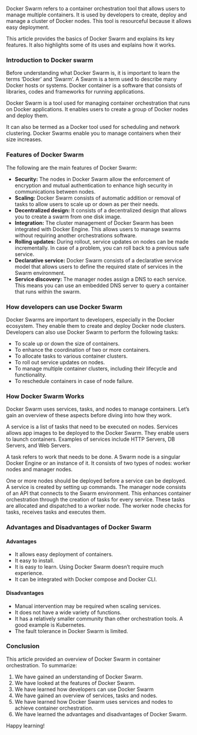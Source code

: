 Docker Swarm refers to a container orchestration tool that allows users to manage multiple containers. It is used by developers to create, deploy and manage a cluster of Docker nodes. This tool is resourceful because it allows easy deployment.

This article provides the basics of Docker Swarm and explains its key features. It also highlights some of its uses and explains how it works.

### Introduction to Docker swarm
Before understanding what Docker Swarm is, it is important to learn the terms ‘Docker’ and ‘Swarm’. A Swarm is a term used to describe many Docker hosts or systems. Docker container is a software that consists of libraries, codes and frameworks for running applications. 

Docker Swarm is a tool used for managing container orchestration that runs on Docker applications. It enables users to create a group of Docker nodes and deploy them. 

It can also be termed as a Docker tool used for scheduling and network clustering. Docker Swarms enable you to manage containers when their size increases. 

### Features of Docker Swarm
The following are the main features of Docker Swarm:
- **Security:** The nodes in Docker Swarm allow the enforcement of encryption and mutual authentication to enhance high security in communications between nodes. 
- **Scaling:** Docker Swarm consists of automatic addition or removal of tasks to allow users to scale up or down as per their needs. 
- **Decentralized design:** It consists of a decentralized design that allows you to create a swarm from one disk image. 
- **Integration:** The cluster management of Docker Swarm has been integrated with Docker Engine. This allows users to manage swarms without requiring another orchestrations software. 
- **Rolling updates:** During rollout, service updates on nodes can be made incrementally. In case of a problem, you can roll back to a previous safe service.
- **Declarative service:** Docker Swarm consists of a declarative service model that allows users to define the required state of services in the Swarm environment. 
- **Service discovery:** The manager nodes assign a DNS to each service. This means you can use an embedded DNS server to query a container that runs within the swarm.

### How developers can use Docker Swarm
Docker Swarms are important to developers, especially in the Docker ecosystem. They enable them to create and deploy Docker node clusters. Developers can also use Docker Swarm to perform the following tasks:
- To scale up or down the size of containers.
- To enhance the coordination of two or more containers. 
- To allocate tasks to various container clusters. 
- To roll out service updates on nodes.
- To manage multiple container clusters, including their lifecycle and functionality. 
- To reschedule containers in case of node failure.

### How Docker Swarm Works
Docker Swarm uses services, tasks, and nodes to manage containers. Let’s gain an overview of these aspects before diving into how they work. 

A service is a list of tasks that need to be executed on nodes. Services allows app images to be deployed to the Docker Swarm. They enable users to launch containers. Examples of services include HTTP Servers, DB Servers, and Web Servers. 

A task refers to work that needs to be done. A Swarm node is a singular Docker Engine or an instance of it. It consists of two types of nodes: worker nodes and manager nodes. 

One or more nodes should be deployed before a service can be deployed. A service is created by setting up commands. The manager node consists of an API that connects to the Swarm environment. This enhances container orchestration through the creation of tasks for every service. These tasks are allocated and dispatched to a worker node. The worker node checks for tasks, receives tasks and executes them.

### Advantages and Disadvantages of Docker Swarm
#### Advantages
- It allows easy deployment of containers.
- It easy to install.
- It is easy to learn. Using Docker Swarm doesn’t require much experience.
- It can be integrated with Docker compose and Docker CLI. 

#### Disadvantages
- Manual intervention may be required when scaling services.
- It does not have a wide variety of functions.
- It has a relatively smaller community than other orchestration tools. A good example is Kubernetes.
- The fault tolerance in Docker Swarm is limited. 

### Conclusion
This article provided an overview of Docker Swarm in container orchestration. To summarize:
1. We have gained an understanding of Docker Swarm.
2. We have looked at the features of Docker Swarm.
3. We have learned how developers can use Docker Swarm
4. We have gained an overview of services, tasks and nodes.
5. We have learned how Docker Swarm uses services and nodes to achieve container orchestration.
6. We have learned the advantages and disadvantages of Docker Swarm.

Happy learning!



